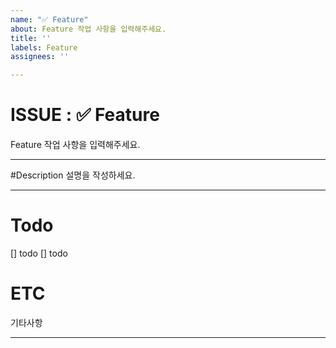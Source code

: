 ```yaml
---
name: "✅ Feature"
about: Feature 작업 사항을 입력해주세요.
title: ''
labels: Feature
assignees: ''

---
```


# ISSUE : :white_check_mark: Feature
Feature 작업 사항을 입력해주세요.
***
#Description
설명을 작성하세요.
***
# Todo
[] todo
[] todo
# ETC
기타사항
***
